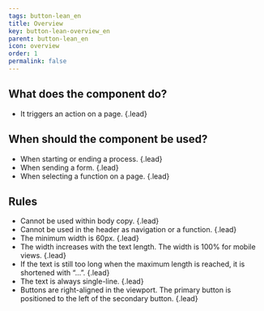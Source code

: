 ```yaml
---
tags: button-lean_en
title: Overview
key: button-lean-overview_en
parent: button-lean_en
icon: overview
order: 1
permalink: false  
---
```


## What does the component do?
* It triggers an action on a page. {.lead}

## When should the component be used?
* When starting or ending a process. {.lead}
* When sending a form. {.lead}
* When selecting a function on a page. {.lead}

## Rules
* Cannot be used within body copy. {.lead}
* Cannot be used in the <sbb-link variant="inline" type="button" href="/en/design-system/lean/components/header/">header</sbb-link>  as navigation or a function. {.lead}
* The minimum width is 60px. {.lead}
* The width increases with the text length. The width is 100% for mobile views. {.lead}
* If the text is still too long when the maximum length is reached, it is shortened with “...”. {.lead}
* The text is always single-line. {.lead}
* Buttons are right-aligned in the viewport. The primary button is positioned to the left of the secondary button. {.lead}